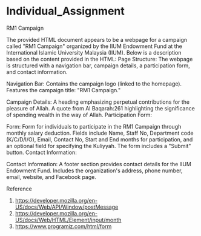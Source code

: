 # Individual_Assignment
RM1 Campaign


The provided HTML document appears to be a webpage for a campaign called "RM1 Campaign" organized by the IIUM Endowment Fund at the International Islamic University Malaysia (IIUM). Below is a description based on the content provided in the HTML:
Page Structure:
The webpage is structured with a navigation bar, campaign details, a participation form, and contact information.

Navigation Bar:
Contains the campaign logo (linked to the homepage).
Features the campaign title: "RM1 Campaign."

Campaign Details:
A heading emphasizing perpetual contributions for the pleasure of Allah.
A quote from Al Baqarah:261 highlighting the significance of spending wealth in the way of Allah.
Participation Form:

Form: 
Form for individuals to participate in the RM1 Campaign through monthly salary deduction.
Fields include Name, Staff No, Department code (K/C/D/I/O), Email, Contact No, Start and End months for participation, and an optional field for specifying the Kuliyyah.
The form includes a "Submit" button.
Contact Information:

Contact Information:
A footer section provides contact details for the IIUM Endowment Fund.
Includes the organization's address, phone number, email, website, and Facebook page.

Reference 
1) https://developer.mozilla.org/en-US/docs/Web/API/Window/postMessage
2) https://developer.mozilla.org/en-US/docs/Web/HTML/Element/input/month
3) https://www.programiz.com/html/form


